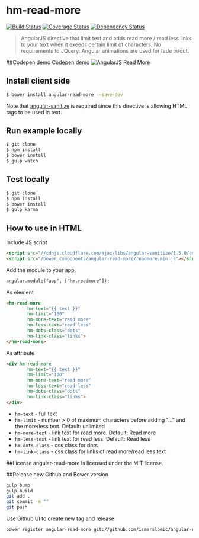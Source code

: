# hm-read-more
[![Build Status](https://travis-ci.org/ismarslomic/angular-read-more.svg?branch=master)](https://travis-ci.org/ismarslomic/angular-read-more)
[![Coverage Status](https://coveralls.io/repos/ismarslomic/angular-read-more/badge.svg?branch=master&service=github)](https://coveralls.io/github/ismarslomic/angular-read-more?branch=master)
[![Dependency Status](https://gemnasium.com/ismarslomic/angular-read-more.svg)](https://gemnasium.com/ismarslomic/angular-read-more)
> AngularJS directive that limit text and adds read more / read less links to your text when it exeeds certain limit of characters. No requirements to JQuery. Angular animations are used for fade in/out.

##Codepen demo
[Codepen demo](http://codepen.io/ismarslomic/pen/yYMvrz "Codepen.io: AngularJS Read More Directive")
![AngularJS Read More](angular-read-more.png "AngularJS Read More Directive")

## Install client side
```bash
$ bower install angular-read-more --save-dev 
```

Note that [angular-sanitize](https://docs.angularjs.org/api/ngSanitize/service/$sanitize) is required since this directive is allowing HTML tags to be used in text.

## Run example locally
```bash
$ git clone
$ npm install
$ bower install
$ gulp watch
```

## Test locally
```bash
$ git clone
$ npm install
$ bower install
$ gulp karma
```

## How to use in HTML
Include JS script
```html
<script src="//cdnjs.cloudflare.com/ajax/libs/angular-sanitize/1.5.0/angular-sanitize.min.js"></script>
<script src="/bower_components/angular-read-more/readmore.min.js"></script>
```

Add the module to your app,
```html
angular.module("app", ["hm.readmore"]);
```

As element
```html
<hm-read-more
		hm-text="{{ text }}" 
		hm-limit="100" 
		hm-more-text="read more" 
		hm-less-text="read less"
		hm-dots-class="dots"
        hm-link-class="links">
</hm-read-more>
```

As attribute
```html
<div hm-read-more
		hm-text="{{ text }}" 
		hm-limit="100" 
		hm-more-text="read more" 
		hm-less-text="read less"
		hm-dots-class="dots"
        hm-link-class="links">
</div>
```

* `hm-text` - full text
* `hm-limit` - number > 0 of maximum characters before adding "..." and the more/less text. Default: unlimited
* `hm-more-text` - link text for read more. Default: Read more
* `hm-less-text` - link text for read less. Default: Read less
* `hm-dots-class` - css class for dots
* `hm-link-class` - css class for links of read more/read less text

##License
angular-read-more is licensed under the MIT license.

##Release new Github and Bower version
```bash
gulp bump
gulp build
git add .
git commit -m ""
git push
```
Use Github UI to create new tag and release
```bash
bower register angular-read-more git://github.com/ismarslomic/angular-read-more.git
```
